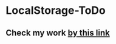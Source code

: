 # LocalStorage-ToDo
## Check my work [by this link](https://viacheslavchistiakov.github.io/LocalStorage-ToDo/)
